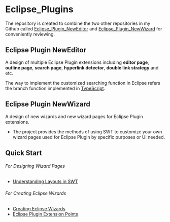 # Eclipse_Plugins

The repository is created to combine the two other repositories in my Github called [Eclipse_Plugin_NewEditor](https://github.com/YuanhuiCheng/Eclipse_Plugin_NewEditor) and [Eclipse_Plugin_NewWizard](https://github.com/YuanhuiCheng/Eclipse_Plugin_NewWizard) for conveniently reviewing. 
## Eclipse Plugin NewEditor
A design of multiple Eclipse Plugin extensions including **editor page**, **outline page**, **search page**, **hyperlink detector**,
**double link strategy** and etc.

The way to implement the customized searching function in Eclipse refers the branch function implemented in [TypeScript](https://github.com/palantir/eclipse-typescript/tree/master/com.palantir.typescript/src/com/palantir/typescript/search).
## Eclipse Plugin NewWizard
A design of new wizards and new wizard pages for Eclipse Plugin extensions.  
- The project provides the methods of using SWT to customize your own wizard pages used for Eclipse Plugin by specific 
purposes or UI needed.

## Quick Start 

###### For Designing Wizard Pages
- [Understanding Layouts in SWT](http://www.eclipse.org/articles/article.php?file=Article-Understanding-Layouts/index.html)

###### For Creating Eclipse Wizards
- [Creating Eclipse Wizards](http://www.vogella.com/tutorials/EclipseWizards/article.html)
- [Eclipse Plugin Extension Points](https://help.eclipse.org/mars/index.jsp?topic=%2Forg.eclipse.platform.doc.isv%2Fguide%2Fdialogs_wizards_newWizards.htm)


                                                            
